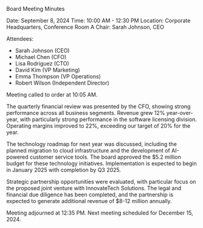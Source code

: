 Board Meeting Minutes

Date: September 8, 2024
Time: 10:00 AM - 12:30 PM
Location: Corporate Headquarters, Conference Room A
Chair: Sarah Johnson, CEO

Attendees:
- Sarah Johnson (CEO)
- Michael Chen (CFO)
- Lisa Rodriguez (CTO)
- David Kim (VP Marketing)
- Emma Thompson (VP Operations)
- Robert Wilson (Independent Director)

Meeting called to order at 10:05 AM.

The quarterly financial review was presented by the CFO, showing strong performance across all business segments. Revenue grew 12% year-over-year, with particularly strong performance in the software licensing division. Operating margins improved to 22%, exceeding our target of 20% for the year.

The technology roadmap for next year was discussed, including the planned migration to cloud infrastructure and the development of AI-powered customer service tools. The board approved the $5.2 million budget for these technology initiatives. Implementation is expected to begin in January 2025 with completion by Q3 2025.

Strategic partnership opportunities were evaluated, with particular focus on the proposed joint venture with InnovateTech Solutions. The legal and financial due diligence has been completed, and the partnership is expected to generate additional revenue of $8-12 million annually.

Meeting adjourned at 12:35 PM. Next meeting scheduled for December 15, 2024.